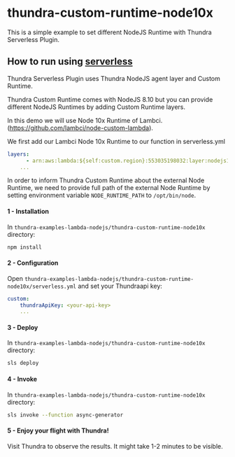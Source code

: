 # thundra-custom-runtime-node10x

This is a simple example to set different NodeJS Runtime with Thundra Serverless Plugin.

## How to run using [serverless](https://serverless.com/)

Thundra Serverless Plugin uses Thundra NodeJS agent layer and Custom Runtime.

Thundra Custom Runtime comes with NodeJS 8.10 but you can provide different NodeJS Runtimes by adding Custom Runtime layers.

In this demo we will use Node 10x Runtime of Lambci. (https://github.com/lambci/node-custom-lambda).

We first add our Lambci  Node 10x Runtime to our function in serverless.yml

```yml
layers:
      - arn:aws:lambda:${self:custom.region}:553035198032:layer:nodejs10:14
    ...
```
In order to inform Thundra Custom Runtime about the external Node Runtime, we need to provide full path of
the external Node Runtime by setting environment variable `NODE_RUNTIME_PATH` to `/opt/bin/node`.

#### 1 - Installation

In `thundra-examples-lambda-nodejs/thundra-custom-runtime-node10x` directory:

```bash
npm install
```

#### 2 - Configuration

Open `thundra-examples-lambda-nodejs/thundra-custom-runtime-node10x/serverless.yml` and set your Thundraapi key:

```yml
custom:
    thundraApiKey: <your-api-key> 
    ...
```

#### 3 - Deploy

In `thundra-examples-lambda-nodejs/thundra-custom-runtime-node10x` directory:

```bash
sls deploy
```

#### 4 - Invoke

In `thundra-examples-lambda-nodejs/thundra-custom-runtime-node10x` directory:

```bash
sls invoke --function async-generator
```

#### 5 - Enjoy your flight with Thundra!

Visit Thundra to observe the results. It might take 1-2 minutes to be visible.